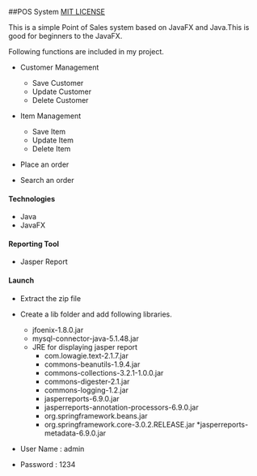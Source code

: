 
##POS System 
[MIT LICENSE](LICENSE)


This is a simple Point of Sales system based on JavaFX and Java.This is good for beginners to the JavaFX.

Following functions are included in my project.  
* Customer Management
    * Save Customer
    * Update Customer
    * Delete Customer
    
* Item Management
    * Save Item
    * Update Item
    * Delete Item
    
* Place an order

* Search an order

#### Technologies
* Java
* JavaFX

#### Reporting Tool
* Jasper Report

#### Launch
* Extract the zip file
* Create a lib folder and add following libraries.
    * jfoenix-1.8.0.jar
    * mysql-connector-java-5.1.48.jar
    * JRE for displaying jasper report
        * com.lowagie.text-2.1.7.jar
        * commons-beanutils-1.9.4.jar
        * commons-collections-3.2.1-1.0.0.jar
        * commons-digester-2.1.jar
        * commons-logging-1.2.jar
        * jasperreports-6.9.0.jar
        * jasperreports-annotation-processors-6.9.0.jar
        * org.springframework.beans.jar
        * org.springframework.core-3.0.2.RELEASE.jar
        *jasperreports-metadata-6.9.0.jar
        
   
 * User Name : admin
 * Password : 1234
 
    


